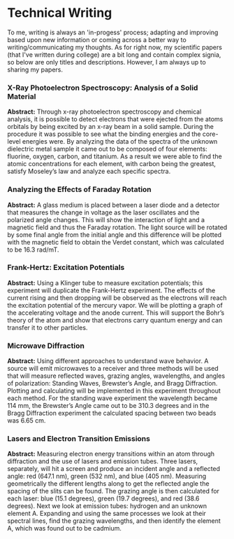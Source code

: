 # Technical Writing

To me, writing is always an 'in-progess' process; adapting and improving based upon new information or coming across a better way to writing/communicating my thoughts. As for right now, my scientific papers (that I've written during college) are a bit long and contain complex signia, so below are only titles and descriptions. However, I am always up to sharing my papers. 

### X-Ray Photoelectron Spectroscopy: Analysis of a Solid Material
**Abstract:**
Through x-ray photoelectron spectroscopy and chemical analysis, it is possible to detect electrons that were ejected from the atoms orbitals by being excited by an x-ray beam in a solid sample. During the procedure it was possible to see what the binding energies and the core-level energies were. By analyzing the data of the spectra of the unknown dielectric metal sample it came out to be composed of four elements: fluorine, oxygen, carbon, and titanium. As a result we were able to find the atomic concentrations for each element, with carbon being the greatest, satisfy Moseley’s law and analyze each specific spectra.

### Analyzing the Effects of Faraday Rotation
**Abstract:**
A glass medium is placed between a laser diode and a detector that measures the change in voltage as the laser oscillates and the polarized angle changes. This will show the interaction of light and a magnetic field and thus the Faraday rotation. The light source will be rotated by some final angle from the initial angle and this difference will be plotted with the magnetic field to obtain the Verdet constant, which was calculated to be 16.3 rad/mT.

### Frank-Hertz: Excitation Potentials
**Abstract:**
Using a Klinger tube to measure excitation potentials; this experiment will duplicate the Frank-Hertz experiment. The effects of the current rising and then dropping will be observed as the electrons will reach the excitation potential of the mercury vapor. We will be plotting a graph of the accelerating voltage and the anode current. This will support the Bohr’s theory of the atom and show that electrons carry quantum energy and can transfer it to other particles.

### Microwave Diffraction
**Abstract:**
Using different approaches to understand wave behavior. A source will emit microwaves to a receiver and three methods will be used that will measure reflected waves, grazing angles, wavelengths, and angles of polarization: Standing Waves, Brewster’s Angle, and Bragg Diffraction. Plotting and calculating will be implemented in this experiment throughout each method. For the standing wave experiment the wavelength became 114 mm, the Brewster’s Angle came out to be 310.3 degrees and in the Bragg Diffraction experiment the calculated spacing between two beads was 6.65 cm.

### Lasers and Electron Transition Emissions
**Abstract:**
Measuring electron energy transitions within an atom through diffraction and the use of lasers and emission tubes. Three lasers, separately, will hit a screen and produce an incident angle and a reflected angle: red (647.1 nm), green (532 nm), and blue (405 nm). Measuring geometrically the different lengths along to get the reflected angle   the spacing of the slits can be found. The grazing angle is then calculated for each laser: blue (15.1 degrees), green (19.7 degrees), and red (38.6 degrees). Next we look at emission tubes: hydrogen and an unknown element A. Expanding and using the same processes we look at their spectral lines, find the grazing wavelengths, and then identify the element A, which was found out to be cadmium.
